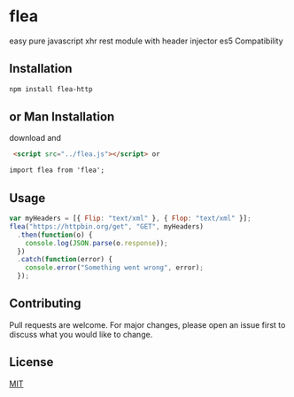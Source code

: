 # flea
easy pure javascript xhr rest module with header injector  es5 Compatibility

## Installation

```bash
npm install flea-http
```

## or Man Installation
download and

```html
 <script src="../flea.js"></script> or

import flea from 'flea';

```


## Usage

```javascript
var myHeaders = [{ Flip: "text/xml" }, { Flop: "text/xml" }];
flea("https://httpbin.org/get", "GET", myHeaders)
  .then(function(o) {
    console.log(JSON.parse(o.response));
  })
  .catch(function(error) {
    console.error("Something went wrong", error);
  });
```

## Contributing
Pull requests are welcome. For major changes, please open an issue first to discuss what you would like to change.

## License
[MIT](https://choosealicense.com/licenses/mit/)
